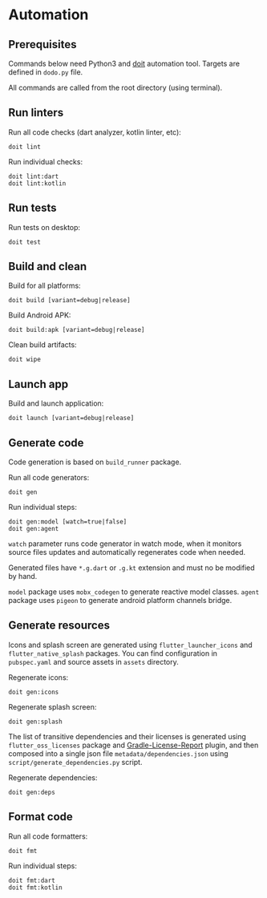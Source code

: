 # Automation

## Prerequisites

Commands below need Python3 and [doit](https://pydoit.org/) automation tool. Targets are defined in `dodo.py` file.

All commands are called from the root directory (using terminal).

## Run linters

Run all code checks (dart analyzer, kotlin linter, etc):

```
doit lint
```

Run individual checks:

```
doit lint:dart
doit lint:kotlin
```

## Run tests

Run tests on desktop:

```
doit test
```

## Build and clean

Build for all platforms:

```
doit build [variant=debug|release]
```

Build Android APK:

```
doit build:apk [variant=debug|release]
```

Clean build artifacts:

```
doit wipe
```

## Launch app

Build and launch application:

```
doit launch [variant=debug|release]
```

## Generate code

Code generation is based on `build_runner` package.

Run all code generators:

```
doit gen
```

Run individual steps:

```
doit gen:model [watch=true|false]
doit gen:agent
```

`watch` parameter runs code generator in watch mode, when it monitors source files updates and automatically regenerates code when needed.

Generated files have `*.g.dart` or `.g.kt` extension and must no be modified by hand.

`model` package uses `mobx_codegen` to generate reactive model classes. `agent` package uses `pigeon` to generate android platform channels bridge.

## Generate resources

Icons and splash screen are generated using `flutter_launcher_icons` and `flutter_native_splash` packages. You can find configuration in `pubspec.yaml` and source assets in `assets` directory.

Regenerate icons:

```
doit gen:icons
```

Regenerate splash screen:

```
doit gen:splash
```

The list of transitive dependencies and their licenses is generated using `flutter_oss_licenses` package and [Gradle-License-Report](https://github.com/jk1/Gradle-License-Report) plugin, and then composed into a single json file `metadata/dependencies.json` using `script/generate_dependencies.py` script.

Regenerate dependencies:

```
doit gen:deps
```

## Format code

Run all code formatters:

```
doit fmt
```

Run individual steps:

```
doit fmt:dart
doit fmt:kotlin
```
